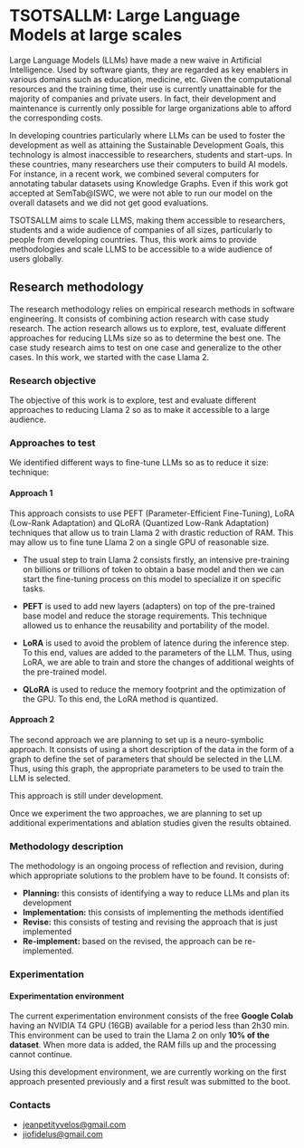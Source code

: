 # TSOTSALLM: Large Language Models at large scales
Large Language Models (LLMs) have made a new waive in Artificial Intelligence. Used by software giants, they are regarded as key enablers in various domains such as education, medicine, etc. Given the computational resources and the training time, their use is currently unattainable for the majority of companies and private users. In fact, their development and maintenance is currently only possible for large organizations able to afford the corresponding costs.

In developing countries particularly where LLMs can be used to foster the development as well as attaining the Sustainable Development Goals, this technology is almost inaccessible to researchers, students and start-ups. In these countries, many researchers use their computers to build AI models. For instance, in a recent work, we combined several computers for annotating tabular datasets using Knowledge Graphs. Even if this work got accepted at SemTab@ISWC, we were not able to run our model on the overall datasets and we did not get good evaluations.

TSOTSALLM aims to scale LLMS, making them accessible to researchers, students and a wide audience of companies of all sizes, particularly to people from developing countries. Thus, this work aims to provide methodologies and scale LLMS to be accessible to a wide audience of users globally.

## Research methodology
The research methodology relies on empirical research methods in software engineering. It consists of combining action research with case study research. The action research allows us to explore, test, evaluate different approaches for reducing LLMs size so as to determine the best one. The case study research aims to test on one case and generalize to the other cases. In this work, we started with the case Llama 2.

### Research objective
The objective of this work is to explore, test and evaluate different approaches to reducing Llama 2 so as to make it accessible to a large audience.

### Approaches to test
We identified different ways to fine-tune LLMs so as to reduce it size: technique:

#### Approach 1
This approach consists to use PEFT (Parameter-Efficient Fine-Tuning), LoRA (Low-Rank Adaptation) and QLoRA (Quantized Low-Rank Adaptation) techniques that allow us to train Llama 2 with drastic reduction of RAM. This may allow us to fine tune Llama 2 on a single GPU of reasonable size.

* The usual step to train Llama 2 consists firstly, an intensive pre-training on billions or trillions of token to obtain a base model and then we can start the fine-tuning process on this model to specialize it on specific tasks.

* **PEFT** is used to add new layers (adapters) on top of the pre-trained base model and reduce the storage requirements. This technique allowed us to enhance the reusability and portability of the model.

* **LoRA** is used to avoid the problem of latence during the inference step. To this end, values are added to the parameters of the LLM. Thus, using LoRA, we are able to train and store the changes of additional weights of the pre-trained model.

* **QLoRA** is used to reduce the memory footprint and the optimization of the GPU. To this end, the LoRA method is quantized.

#### Approach 2
The second approach we are planning to set up is a neuro-symbolic approach. It consists of using a short description of the data in the form of a graph to define the set of parameters that should be selected in the LLM. Thus, using this graph, the appropriate parameters to be used to train the LLM is selected.

This approach is still under development.

Once we experiment the two approaches, we are planning to set up additional experimentations and ablation studies given the results obtained.

### Methodology description
The methodology is an ongoing process of reflection and revision, during which appropriate solutions to the problem have to be found. It consists of:
* **Planning:** this consists of identifying a way to reduce LLMs and plan its development
* **Implementation:** this consists of implementing the methods identified
* **Revise:** this consists of testing and revising the approach that is just implemented
* **Re-implement:** based on the revised, the approach can be re-implemented.

### Experimentation

#### Experimentation environment
The current experimentation environment consists of the free <strong>Google Colab</strong> having an NVIDIA T4 GPU (16GB) available for a period less than 2h30 min. This environment can be used to train the  Llama 2 on only <strong>10% of the dataset</strong>. When more data is added, the RAM fills up and the processing cannot continue.

Using this development environment, we are currently working on the first approach presented previously and a first result was submitted to the boot.


### Contacts

* jeanpetityvelos@gmail.com
* jiofidelus@gmail.com

